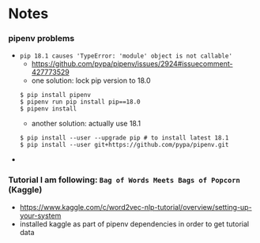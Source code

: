 # Notes
### pipenv problems
- `pip 18.1 causes 'TypeError: 'module' object is not callable'`
    - https://github.com/pypa/pipenv/issues/2924#issuecomment-427773529
    - one solution: lock pip version to 18.0
    ```
    $ pip install pipenv
    $ pipenv run pip install pip==18.0
    $ pipenv install
    ```
    - another solution: actually use 18.1
    ```
    $ pip install --user --upgrade pip # to install latest 18.1
    $ pip install --user git+https://github.com/pypa/pipenv.git
    ```
- 

### Tutorial I am following: `Bag of Words Meets Bags of Popcorn` (Kaggle)
- https://www.kaggle.com/c/word2vec-nlp-tutorial/overview/setting-up-your-system
- installed kaggle as part of pipenv dependencies in order to get tutorial data
